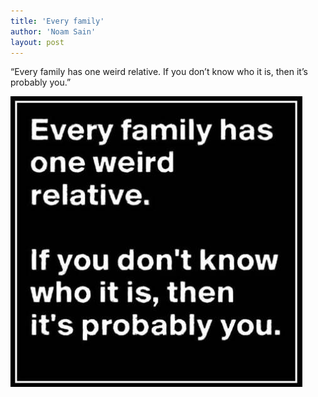 ```yaml
---
title: 'Every family'
author: 'Noam Sain'
layout: post
---
```


“Every family has one weird relative. If you don’t know who it is, then it’s probably you.”

![Every family](/assets/2022/2022-10-funny.jpg "Every family")
